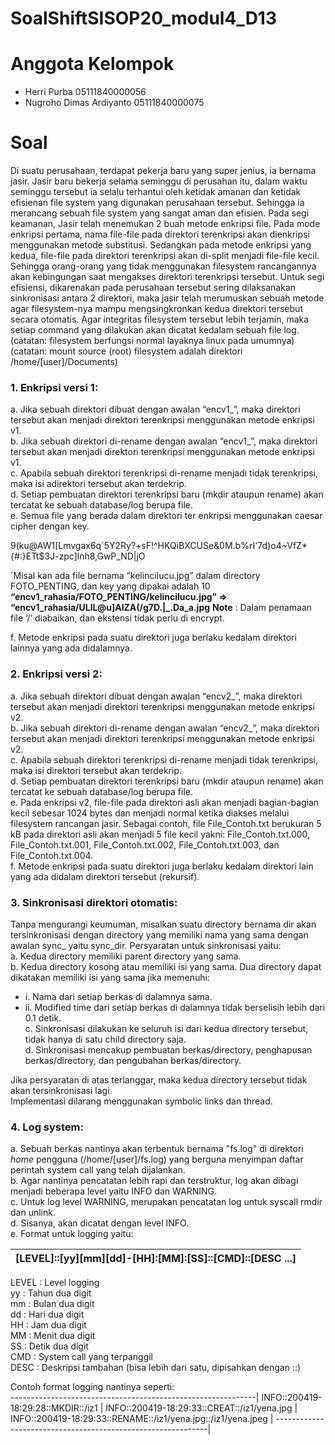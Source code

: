 # SoalShiftSISOP20_modul4_D13
# Anggota Kelompok
* Herri Purba                     05111840000056
* Nugroho Dimas Ardiyanto         05111840000075

# Soal 
Di suatu perusahaan, terdapat pekerja baru yang super jenius, ia bernama jasir. Jasir baru bekerja selama seminggu di perusahan itu, dalam waktu seminggu tersebut ia selalu terhantui oleh ketidak amanan dan ketidak efisienan file system yang digunakan perusahaan tersebut. Sehingga ia merancang sebuah file system yang sangat aman dan efisien. Pada segi keamanan, Jasir telah menemukan 2 buah metode enkripsi file. Pada mode enkripsi pertama, nama file-file pada direktori terenkripsi akan dienkripsi menggunakan metode substitusi. Sedangkan pada metode enkripsi yang kedua, file-file pada direktori terenkripsi akan di-split menjadi file-file kecil. Sehingga orang-orang yang tidak menggunakan filesystem rancangannya akan kebingungan saat mengakses direktori terenkripsi tersebut. Untuk segi efisiensi, dikarenakan pada perusahaan tersebut sering dilaksanakan sinkronisasi antara 2 direktori, maka jasir telah merumuskan sebuah metode agar filesystem-nya mampu mengsingkronkan kedua direktori tersebut secara otomatis. Agar integritas filesystem tersebut lebih terjamin, maka setiap command yang dilakukan akan dicatat kedalam sebuah file log.
(catatan: filesystem berfungsi normal layaknya linux pada umumnya)
(catatan: mount source (root) filesystem adalah direktori /home/[user]/Documents)

### 1.	Enkripsi versi 1:

a.	Jika sebuah direktori dibuat dengan awalan “encv1_”, maka direktori tersebut akan menjadi direktori terenkripsi menggunakan metode enkripsi v1. <br/>
b.	Jika sebuah direktori di-rename dengan awalan “encv1_”, maka direktori tersebut akan menjadi direktori terenkripsi menggunakan metode enkripsi v1. <br/>
c.	Apabila sebuah direktori terenkripsi di-rename menjadi tidak terenkripsi, maka isi adirektori tersebut akan terdekrip.<br/>
d.	Setiap pembuatan direktori terenkripsi baru (mkdir ataupun rename) akan tercatat ke sebuah database/log berupa file.<br/>
e.	Semua file yang berada dalam direktori ter enkripsi menggunakan caesar cipher dengan key.<br/>

9(ku@AW1[Lmvgax6q`5Y2Ry?+sF!^HKQiBXCUSe&0M.b%rI'7d)o4~VfZ*{#:}ETt$3J-zpc]lnh8,GwP_ND|jO <br/>

`Misal kan ada file bernama “kelincilucu.jpg” dalam directory FOTO_PENTING, dan key yang dipakai adalah 10 <br/>
**“encv1_rahasia/FOTO_PENTING/kelincilucu.jpg” => “encv1_rahasia/ULlL@u]AlZA(/g7D.|_.Da_a.jpg**
**Note** : Dalam penamaan file ‘/’ diabaikan, dan ekstensi tidak perlu di encrypt.<br/>

f.	Metode enkripsi pada suatu direktori juga berlaku kedalam direktori lainnya yang ada didalamnya.

### 2.	Enkripsi versi 2:

a.	Jika sebuah direktori dibuat dengan awalan “encv2_”, maka direktori tersebut akan menjadi direktori terenkripsi menggunakan metode enkripsi v2.<br/>
b.	Jika sebuah direktori di-rename dengan awalan “encv2_”, maka direktori tersebut akan menjadi direktori terenkripsi menggunakan metode enkripsi v2.<br/>
c.	Apabila sebuah direktori terenkripsi di-rename menjadi tidak terenkripsi, maka isi direktori tersebut akan terdekrip.<br/>
d.	Setiap pembuatan direktori terenkripsi baru (mkdir ataupun rename) akan tercatat ke sebuah database/log berupa file.<br/>
e.	Pada enkripsi v2, file-file pada direktori asli akan menjadi bagian-bagian kecil sebesar 1024 bytes dan menjadi normal ketika diakses melalui filesystem rancangan jasir. Sebagai contoh, file File_Contoh.txt berukuran 5 kB pada direktori asli akan menjadi 5 file  kecil yakni: File_Contoh.txt.000, File_Contoh.txt.001, File_Contoh.txt.002, File_Contoh.txt.003, dan File_Contoh.txt.004. <br/>
f.	Metode enkripsi pada suatu direktori juga berlaku kedalam direktori lain yang ada didalam direktori tersebut (rekursif).<br/>

### 3.	Sinkronisasi direktori otomatis:

Tanpa mengurangi keumuman, misalkan suatu directory bernama dir akan tersinkronisasi dengan directory yang memiliki nama yang sama dengan awalan sync_ yaitu sync_dir. Persyaratan untuk sinkronisasi yaitu:<br/>
a.	Kedua directory memiliki parent directory yang sama.<br/>
b.	Kedua directory kosong atau memiliki isi yang sama. Dua directory dapat dikatakan memiliki isi yang sama jika memenuhi:<br/>
  * i.	Nama dari setiap berkas di dalamnya sama.
  * ii.	Modified time dari setiap berkas di dalamnya tidak berselisih lebih dari 0.1 detik. <br/>
c.	Sinkronisasi dilakukan ke seluruh isi dari kedua directory tersebut, tidak hanya di satu child directory saja. <br/>
d.	Sinkronisasi mencakup pembuatan berkas/directory, penghapusan berkas/directory, dan pengubahan berkas/directory. <br/>

Jika persyaratan di atas terlanggar, maka kedua directory tersebut tidak akan tersinkronisasi lagi.<br/>
Implementasi dilarang menggunakan symbolic links dan thread.<br/>

### 4.	Log system:

a.	Sebuah berkas nantinya akan terbentuk bernama "fs.log" di direktori *home* pengguna (/home/[user]/fs.log) yang berguna menyimpan daftar perintah system call yang telah dijalankan.<br/>
b.	Agar nantinya pencatatan lebih rapi dan terstruktur, log akan dibagi menjadi beberapa level yaitu INFO dan WARNING.<br/>
c.	Untuk log level WARNING, merupakan pencatatan log untuk syscall rmdir dan unlink.<br/>
d.	Sisanya, akan dicatat dengan level INFO.<br/>
e.	Format untuk logging yaitu:<br/>

[LEVEL]::[yy][mm][dd]-[HH]:[MM]:[SS]::[CMD]::[DESC ...]  |
---------------------------------------------------------|


LEVEL    : Level logging <br/>
yy   	 : Tahun dua digit <br/>
mm    	 : Bulan dua digit <br/>
dd    	 : Hari dua digit <br/>
HH    	 : Jam dua digit <br/>
MM    	 : Menit dua digit <br/>
SS    	 : Detik dua digit <br/>
CMD     	 : System call yang terpanggil <br/>
DESC      : Deskripsi tambahan (bisa lebih dari satu, dipisahkan dengan ::) <br/>

Contoh format logging nantinya seperti: <br/>
-------------------------------------------------------------|
INFO::200419-18:29:28::MKDIR::/iz1                           |
INFO::200419-18:29:33::CREAT::/iz1/yena.jpg                  |
INFO::200419-18:29:33::RENAME::/iz1/yena.jpg::/iz1/yena.jpeg |
-------------------------------------------------------------|

